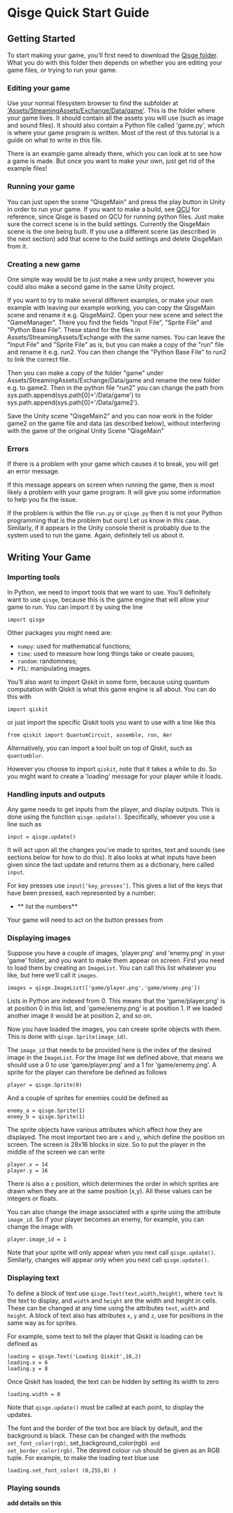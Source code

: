 # Qisge Quick Start Guide



## Getting Started

To start making your game, you’ll first need to download the [Qisge folder](https://github.com/qiskit-community/Qisge/archive/refs/heads/main.zip). What you do with this folder then depends on whether you are editing your game files, or trying to run your game.


### Editing your game

Use your normal filesystem browser to find the subfolder at ['Assets/StreamingAssets/Exchange/Data/game'](Assets/StreamingAssets/Exchange/Data/game). This is the folder where your game lives. It should contain all the assets you will use (such as image and sound files). It should also contain a Python file called 'game.py', which is where your game program is written. Most of the rest of this tutorial is a guide on what to write in this file.

There is an example game already there, which you can look at to see how a game is made. But once you want to make your own, just get rid of the example files!

### Running your game

You can just open the scene "QisgeMain" and press the play button in Unity in order to run your game.
If you want to make a build, see [QCU](https://github.com/TigrisCallidus/QCU) for reference, since Qisge is based on QCU for running python files.
Just make sure the correct scene is in the build settings. Currently the QisgeMain scene is the one being built.
If you use a different scene (as described in the next section) add that scene to the build settings and delete QisgeMain from it.

### Creating a new game

One simple way would be to just make a new unity project, however you could also make a second game in the same Unity project.

If you want to try to make several different examples, or make your own example with leaving our example working, you can copy the QisgeMain scene and rename it e.g. QisgeMain2.
Open your new scene and select the "GameManager". There you find the fields "Input File", "Sprite File" and "Python Base File".
These stand for the files in Assets/StreamingAssets/Exchange with the same names. You can leave the "Input File" and "Sprite File" as is,
but you can make a copy of the "run" file and rename it e.g. run2. You can then change the "Python Base File" to run2 to link the correct file.

Then you can make a copy of the folder "game" under Assets/StreamingAssets/Exchange/Data/game and rename the new folder e.g. to game2.
Then in the python file "run2" you can change the path from sys.path.append(sys.path[0]+'/Data/game') to sys.path.append(sys.path[0]+'/Data/game2').

Save the Unity scene "QisgeMain2" and you can now work in the folder game2 on the game file and data (as described below), without interfering with the game of the original Unity Scene "QisgeMain"

### Errors

If there is a problem with your game which causes it to break, you will get an error message.

If this message appears on screen when running the game, then is most likely a problem with your game program. It will give you some information to help you fix the issue.

If the problem is within the file `run.py` or `qisge.py` then it is not your Python programming that is the problem but ours! Let us know in this case. Similarly, if it appears in the Unity console thenit is probably due to the system used to run the game. Again, definitely tell us about it.




## Writing Your Game

### Importing tools

In Python, we need to import tools that we want to use. You’ll definitely want to use `qisge`, because this is the game engine that will allow your game to run. You can import it by using the line

```
import qisge
```

Other packages you might need are:
* `numpy`: used for mathematical functions;
* `time`: used to measure how long things take or create pauses;
* `random`: randomness;
* `PIL`: manipulating images.

You’ll also want to import Qiskit in some form, because using quantum computation with Qiskit is what this game engine is all about. You can do this with

```
import qiskit
```

or just import the specific Qiskit tools you want to use with a line like this

```
from qiskit import QuantumCircuit, assemble, run, Aer
```
Alternatively, you can import a tool built on top of Qiskit, such as `quantumblur`.

However you choose to import `qiskit`, note that it takes a while to do. So you might want to create a 'loading' message for your player while it loads.


### Handling inputs and outputs

Any game needs to get inputs from the player, and display outputs. This is done using the function `qisge.update()`. Specifically, whoever you use a line such as

```
input = qisge.update()
```

It will act upon all the changes you’ve made to sprites, text and sounds (see sections below for how to do this). It also looks at what inputs have been given since the last update and returns them as a dictionary, here called `input`.

For key presses use `input[‘key_presses’]`. This gives a list of the keys that have been pressed, each represented by a number:
* ** list the numbers**


Your game will need to act on the button presses from

### Displaying images

Suppose you have a couple of images, 'player.png' and 'enemy.png' in your 'game' folder, and you want to make them appear on screen. First you need to load them by creating an `ImageList`. You can call this list whatever you like, but here we’ll call it `images`.

```
images = qisge.ImageList(['game/player.png','game/enemy.png'])
```

Lists in Python are indexed from 0. This means that the 'game/player.png' is at position 0 in this list, and 'game/enemy.png' is at position 1. If we loaded another image it would be at position 2, and so on.

Now you have loaded the images, you can create sprite objects with them. This is done with `qisge.Sprite(image_id)`.

The `image_id` that needs to be provided here is the index of the desired image in the `ImageList`. For the image list we defined above, that means we should use a 0 to use 'game/player.png' and a 1 for 'game/enemy.png'. A sprite for the player can therefore be defined as follows

```
player = qisge.Sprite(0)
```

And a couple of sprites for enemies could be defined as

```
enemy_a = qisge.Sprite(1)
enemy_b = qisge.Sprite(1)
```

The sprite objects have various attributes which affect how they are displayed. The most important two are `x` and `y`, which define the position on screen. The screen is 28x16 blocks in size. So to put the player in the middle of the screen we can write

```
player.x = 14
player.y = 16
```

There is also a `z` position, which determines the order in which sprites are drawn when they are at the same position (x,y). All these values can be integers or floats.

You can also change the image associated with a sprite using the attribute `image_id`. So if your player becomes an enemy, for example, you can change the image with

```
player.image_id = 1
```

Note that your sprite will only appear when you next call `qisge.update()`. Similarly, changes will appear only when you next call `qisge.update()`.


### Displaying text

To define a block of text use `qisge.Text(text,width,height)`, where `text` is the text to display, and `width` and `height` are the width and height in cells. These can be changed at any time using the attributes `text`, `width` and `height`. A block of text also has attributes `x`, `y` and `z`, use for positions in the same way as for sprites.

For example, some text to tell the player that Qiskit is loading can be defined as

```
loading = qisge.Text('Loading Qiskit',16,2)
loading.x = 6
loading.y = 8
```

Once Qiskit has loaded, the text can be hidden by setting its width to zero

```
loading.width = 0
```

Note that `qisge.update()` must be called at each point, to display the updates.

The font and the border of the text box are black by default, and the background is black. These can be changed with the methods `set_font_color(rgb)`, set_background_color(rgb)` and set_border_color(rgb)`. The desired colour `rub` should be given as an RGB tuple. For example, to make the loading text blue use

```
loading.set_font_color( (0,255,0) )
```

### Playing sounds

**add details on this**
